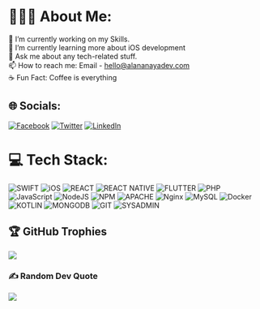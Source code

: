 # 👨🏻‍💻 About Me:
📱 I’m currently working on my Skills.<br>📖 I’m currently learning more about iOS development<br>💬 Ask me about any tech-related stuff.<br>📫 How to reach me: Email - hello@alananayadev.com<br>☕️ Fun Fact: Coffee is everything 


## 🌐 Socials:
[![Facebook](https://img.shields.io/badge/Facebook-1877F2?logo=facebook&logoColor=white)](https://www.facebook.com/alananayadev)  [![Twitter](https://img.shields.io/badge/Twitter-%231DA1F2.svg?logo=Twitter&logoColor=white)](https://twitter.com/alananayadev) [![LinkedIn](https://img.shields.io/badge/LinkedIn-0A66C2.svg?logo=linkedin&logoColor=white)](https://www.linkedin.com/in/alan-a-86a927a7/)

# 💻 Tech Stack:
![SWIFT](https://img.shields.io/badge/swift-F05138.svg?style=for-the-badge&logo=swift&logoColor=white) ![iOS](https://img.shields.io/badge/iOS-000000.svg?style=for-the-badge&logo=IOS&logoColor=white) ![REACT](https://img.shields.io/badge/react-61DAFB.svg?style=for-the-badge&logo=react&logoColor=black) ![REACT NATIVE](https://img.shields.io/badge/react_native-61DAFB.svg?style=for-the-badge&logo=react&logoColor=black) ![FLUTTER](https://img.shields.io/badge/Flutter-02569B.svg?style=for-the-badge&logo=flutter&logoColor=white) ![PHP](https://img.shields.io/badge/php-%23777BB4.svg?style=for-the-badge&logo=php&logoColor=white) ![JavaScript](https://img.shields.io/badge/javascript-%23323330.svg?style=for-the-badge&logo=javascript&logoColor=%23F7DF1E) ![NodeJS](https://img.shields.io/badge/node.js-339933.svg?style=for-the-badge&logo=Node.js&logoColor=white) ![NPM](https://img.shields.io/badge/NPM-%23000000.svg?style=for-the-badge&logo=npm&logoColor=white) ![APACHE](https://img.shields.io/badge/APACHE-D22128.svg?style=for-the-badge&logo=apache&logoColor=white) ![Nginx](https://img.shields.io/badge/nginx-%23009639.svg?style=for-the-badge&logo=nginx&logoColor=white) ![MySQL](https://img.shields.io/badge/mysql-%2300f.svg?style=for-the-badge&logo=mysql&logoColor=white) ![Docker](https://img.shields.io/badge/docker-%230db7ed.svg?style=for-the-badge&logo=docker&logoColor=white) ![KOTLIN](https://img.shields.io/badge/Kotlin-7F52FF.svg?style=for-the-badge&logo=Kotlin&logoColor=white) ![MONGODB](https://img.shields.io/badge/Mongodb-47A248.svg?style=for-the-badge&logo=Mongodb&logoColor=white) ![GIT](https://img.shields.io/badge/GIT-F05032.svg?style=for-the-badge&logo=git&logoColor=white) ![SYSADMIN](https://img.shields.io/badge/Sysadmin-FCC624.svg?style=for-the-badge&logo=Linux&logoColor=black)

## 🏆 GitHub Trophies
![](https://github-profile-trophy.vercel.app/?username=alananayadev&theme=darkhub&no-frame=false&no-bg=true&margin-w=4)

### ✍️ Random Dev Quote
![](https://quotes-github-readme.vercel.app/api?type=horizontal&theme=radical)

<!--
**alananayadev/alananayadev** is a ✨ _special_ ✨ repository because its `README.md` (this file) appears on your GitHub profile.

Here are some ideas to get you started:

- 🔭 I’m currently working on ...
- 🌱 I’m currently learning ...
- 👯 I’m looking to collaborate on ...
- 🤔 I’m looking for help with ...
- 💬 Ask me about ...
- 📫 How to reach me: ...
- 😄 Pronouns: ...
- ⚡ Fun fact: ...
-->
